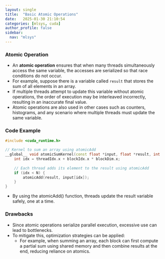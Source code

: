 ```yaml
---
layout: single
title:  "Basic Atomic Operations"
date:   2025-01-30 21:10:54 
categories: [mlsys, cuda]
author_profile: false
sidebar:
  nav: "mlsys"
---
```


### Atomic Operation

- An **atomic operation** ensures that when many threads simultaneously access the same variable, the accesses are serialized so that race conditions do not occur.  
- For example, suppose there is a variable called `result` that stores the sum of all elements in an array.  
- If multiple threads attempt to update this variable without atomic operations, the order of execution may be interleaved incorrectly, resulting in an inaccurate final value.  
- Atomic operations are also used in other cases such as counters, histograms, and any scenario where multiple threads must update the same variable.  

### Code Example

```cpp
#include <cuda_runtime.h>

// Kernel to sum an array using atomicAdd
__global__ void atomicSumKernel(const float *input, float *result, int N) {
    int idx = threadIdx.x + blockIdx.x * blockDim.x;
    
    // Each thread adds its element to the result using atomicAdd
    if (idx < N) {
        atomicAdd(result, input[idx]);
    }
}
```
- By using the atomicAdd() function, threads update the result variable safely, one at a time.

### Drawbacks
- Since atomic operations serialize parallel execution, excessive use can lead to bottlenecks.
- To mitigate this, optimization strategies can be applied:
    - For example, when summing an array, each block can first compute a partial sum using shared memory and then combine results at the end, reducing reliance on atomics.